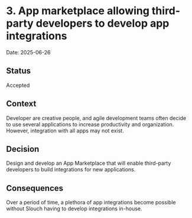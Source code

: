 # 3. App marketplace allowing third-party developers to develop app integrations

Date: 2025-06-26

## Status

Accepted

## Context

Developer are creative people, and agile development teams often decide to use several applications to increase productivity and organization. However, integration with all apps may not exist.

## Decision

Design and develop an App Marketplace that will enable third-party developers to build integrations for new applications.

## Consequences

Over a period of time, a plethora of app integrations become possible without Slouch having to develop integrations in-house.
